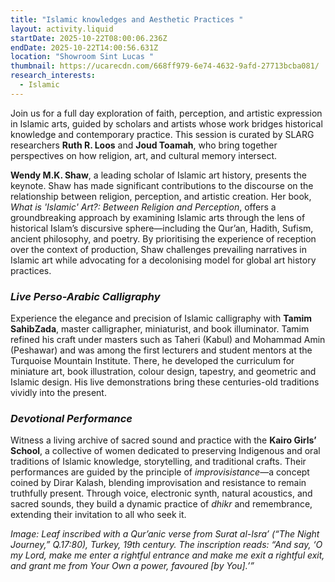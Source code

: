 ```yaml
---
title: "Islamic knowledges and Aesthetic Practices "
layout: activity.liquid
startDate: 2025-10-22T08:00:06.236Z
endDate: 2025-10-22T14:00:56.631Z
location: "Showroom Sint Lucas "
thumbnail: https://ucarecdn.com/668ff979-6e74-4632-9afd-27713bcba081/
research_interests:
  - Islamic
---
```

<!--StartFragment-->

Join us for a full day exploration of faith, perception, and artistic expression in Islamic arts, guided by scholars and artists whose work bridges historical knowledge and contemporary practice. This session is curated by SLARG researchers **Ruth R. Loos** and **Joud Toamah**, who bring together perspectives on how religion, art, and cultural memory intersect.

**Wendy M.K. Shaw**, a leading scholar of Islamic art history, presents the keynote. Shaw has made significant contributions to the discourse on the relationship between religion, perception, and artistic creation. Her book, *What is 'Islamic' Art?: Between Religion and Perception*, offers a groundbreaking approach by examining Islamic arts through the lens of historical Islam’s discursive sphere—including the Qur’an, Hadith, Sufism, ancient philosophy, and poetry. By prioritising the experience of reception over the context of production, Shaw challenges prevailing narratives in Islamic art while advocating for a decolonising model for global art history practices.

### *Live Perso-Arabic Calligraphy*

Experience the elegance and precision of Islamic calligraphy with **Tamim SahibZada**, master calligrapher, miniaturist, and book illuminator. Tamim refined his craft under masters such as Taheri (Kabul) and Mohammad Amin (Peshawar) and was among the first lecturers and student mentors at the Turquoise Mountain Institute. There, he developed the curriculum for miniature art, book illustration, colour design, tapestry, and geometric and Islamic design. His live demonstrations bring these centuries-old traditions vividly into the present.

### *Devotional Performance*

Witness a living archive of sacred sound and practice with the **Kairo Girls’ School**, a collective of women dedicated to preserving Indigenous and oral traditions of Islamic knowledge, storytelling, and traditional crafts. Their performances are guided by the principle of *improvisistance*—a concept coined by Dirar Kalash, blending improvisation and resistance to remain truthfully present. Through voice, electronic synth, natural acoustics, and sacred sounds, they build a dynamic practice of *dhikr* and remembrance, extending their invitation to all who seek it.



*Image: Leaf inscribed with a Qur’anic verse from Surat al-Isra’ (“The Night Journey,” Q.17:80), Turkey, 19th century. The inscription reads: “And say, ‘O my Lord, make me enter a rightful entrance and make me exit a rightful exit, and grant me from Your Own a power, favoured \[by You].’”*

<!--EndFragment-->